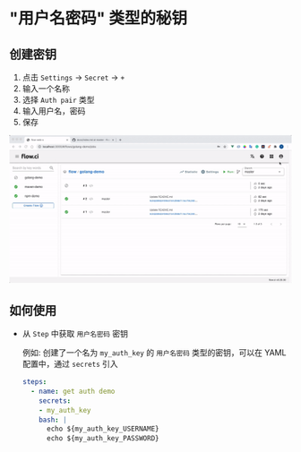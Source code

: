 # "用户名密码" 类型的秘钥

## 创建密钥

1. 点击 `Settings` -> `Secret` -> `+`
2. 输入一个名称
3. 选择 `Auth pair` 类型
4. 输入用户名，密码
5. 保存

![create auth](../../_images/secret/create_auth_pair.gif)

## 如何使用

- 从 `Step` 中获取 `用户名密码` 密钥

  例如: 创建了一个名为 `my_auth_key` 的 `用户名密码` 类型的密钥，可以在 YAML 配置中，通过 `secrets` 引入

  ```yaml
  steps:
    - name: get auth demo
      secrets:
      - my_auth_key
      bash: |
        echo ${my_auth_key_USERNAME}
        echo ${my_auth_key_PASSWORD}
  ```


